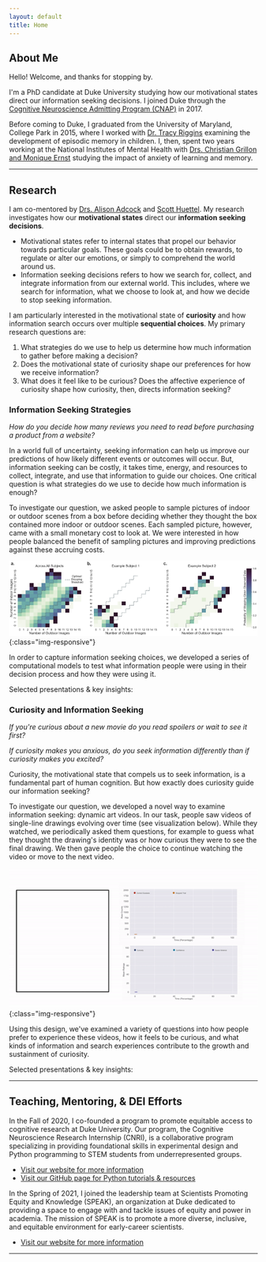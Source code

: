 ```yaml
---
layout: default
title: Home
---
```


## About Me  

Hello! Welcome, and thanks for stopping by.

I'm a PhD candidate at Duke University studying how our motivational states direct our information seeking decisions. I joined Duke through the [Cognitive Neuroscience Admitting Program (CNAP)](https://dibs.duke.edu/education/graduate/cnap) in 2017.

Before coming to Duke, I graduated from the University of Maryland, College Park in 2015, where I worked with [Dr. Tracy Riggins](http://ncdl.umd.edu/index.html) examining the development of episodic memory in children. I, then, spent two years working at the National Institutes of Mental Health with [Drs. Christian Grillon and Monique Ernst](https://www.nimh.nih.gov/research/research-conducted-at-nimh/research-areas/clinics-and-labs/snfa) studying the impact of anxiety of learning and memory.

----

## Research
I am co-mentored by [Drs. Alison Adcock](https://www.adcocklab.org/) and [Scott Huettel](https://sites.duke.edu/huettellab/). My research investigates how our **motivational states** direct our **information seeking decisions**.

- Motivational states refer to internal states that propel our behavior towards particular goals. These goals could be to obtain rewards, to regulate or alter our emotions, or simply to comprehend the world around us.
- Information seeking decisions refers to how we search for, collect, and integrate information from our external world. This includes, where we search for information, what we choose to look at, and how we decide to stop seeking information.

I am particularly interested in the motivational state of **curiosity** and how information search occurs over multiple **sequential choices**. My primary research questions are:

1. What strategies do we use to help us determine how much information to gather before making a decision?
2. Does the motivational state of curiosity shape our preferences for how we receive information?
3. What does it feel like to be curious? Does the affective experience of curiosity shape how curiosity, then, directs information seeking?

### Information Seeking Strategies 
_How do you decide how many reviews you need to read before purchasing a product from a website?_

In a world full of uncertainty, seeking information can help us improve our predictions of how likely different events or outcomes will occur. But, information seeking can be costly, it takes time, energy, and resources to collect, integrate, and use that information to guide our choices. One critical question is what strategies do we use to decide how much information is enough?

To investigate our question, we asked people to sample pictures of indoor or outdoor scenes from a box before deciding whether they thought the box contained more indoor or outdoor scenes. Each sampled picture, however, came with a small monetary cost to look at. We were interested in how people balanced the benefit of sampling pictures and improving predictions against these accruing costs.

![DataViz1](/public/assets/ISTM_behavior.png){:class="img-responsive"} 

In order to capture information seeking choices, we developed a series of computational models to test what information people were using in their decision process and how they were using it.

Selected presentations & key insights:

### Curiosity and Information Seeking
_If you're curious about a new movie do you read spoilers or wait to see it first?_

_If curiosity makes you anxious, do you seek information differently than if curiosity makes you excited?_

Curiosity, the motivational state that compels us to seek information, is a fundamental part of human cognition. But how exactly does curiosity guide our information seeking?

To investigate our question, we developed a novel way to examine information seeking: dynamic art videos. In our task, people saw videos of single-line drawings evolving over time (see visualization below). While they watched, we periodically asked them questions, for example to guess what they thought the drawing's identity was or how curious they were to see the final drawing. We then gave people the choice to continue watching the video or move to the next video.

![DataViz2](/public/assets/data_viz.gif){:class="img-responsive"} 

Using this design, we've examined a variety of questions into how people prefer to experience these videos, how it feels to be curious, and what kinds of information and search experiences contribute to the growth and sustainment of curiosity.

Selected presentations & key insights:

----

## Teaching, Mentoring, & DEI Efforts
In the Fall of 2020, I co-founded a program to promote equitable access to cognitive research at Duke University. Our program, the Cognitive Neuroscience Research Internship (CNRI), is a collaborative program specializing in providing foundational skills in experimental design and Python programming to STEM students from underrepresented groups.

- [Visit our website for more information](https://sites.duke.edu/cogneuroresearchinternship/)
- [Visit our GitHub page for Python tutorials & resources](https://github.com/Duke-CNRI)

In the Spring of 2021, I joined the leadership team at Scientists Promoting Equity and Knowledge (SPEAK), an organization at Duke dedicated to providing a space to engage with and tackle issues of equity and power in academia. The mission of SPEAK is to promote a more diverse, inclusive, and equitable environment for early-career scientists.

- [Visit our website for more information](https://sites.duke.edu/speak/)

----